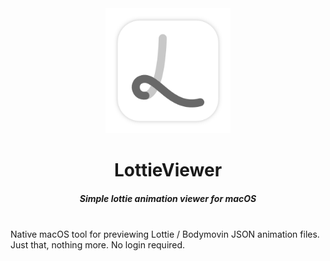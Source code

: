 <div align="center">
  <img src="./Images/AppIcon.png" width="200" height="200">
  <h1>LottieViewer</h1>
  <h5>Simple lottie animation viewer for macOS</h5>
  <br>
</div>
Native macOS tool for previewing Lottie / Bodymovin JSON animation files. Just that, nothing more. No login required.

